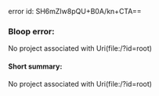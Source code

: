 error id: SH6mZIw8pQU+B0A/kn+CTA==
### Bloop error:

No project associated with Uri(file:<WORKSPACE>/?id=root)
#### Short summary: 

No project associated with Uri(file:<WORKSPACE>/?id=root)